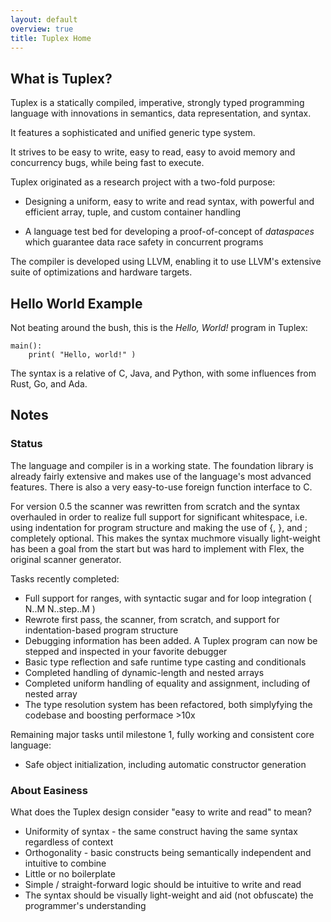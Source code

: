 ```yaml
---
layout: default
overview: true
title: Tuplex Home
---
```

What is Tuplex?
---------------

Tuplex is a statically compiled, imperative, strongly typed programming language with innovations in semantics, data representation, and syntax.

It features a sophisticated and unified generic type system.

It strives to be easy to write, easy to read, easy to avoid memory and concurrency bugs, while being fast to execute.

Tuplex originated as a research project with a two-fold purpose:

* Designing a uniform, easy to write and read syntax, with powerful and efficient array, tuple, and custom container handling

* A language test bed for developing a proof-of-concept of <em>dataspaces</em> which guarantee data race safety in concurrent programs

The compiler is developed using LLVM, enabling it to use LLVM's extensive suite of optimizations and hardware targets.


Hello World Example
-------------------

Not beating around the bush, this is the <em>Hello, World!</em> program in Tuplex:

    main():
        print( "Hello, world!" )

The syntax is a relative of C, Java, and Python, with some influences from Rust, Go, and Ada.


Notes
-----

### Status

The language and compiler is in a working state. The foundation library is already fairly extensive and makes use of the language's most advanced features. There is also a very easy-to-use foreign function interface to C.

For version 0.5 the scanner was rewritten from scratch and the syntax overhauled in order to realize full support for significant whitespace, i.e. using indentation for program structure and making the use of {, }, and ; completely optional. This makes the syntax muchmore visually light-weight has been a goal from the start but was hard to implement with Flex, the original scanner generator.

Tasks recently completed:

- Full support for ranges, with syntactic sugar and for loop integration ( N..M  N..step..M )
- Rewrote first pass, the scanner, from scratch, and support for indentation-based program structure
- Debugging information has been added. A Tuplex program can now be stepped and inspected in your favorite debugger
- Basic type reflection and safe runtime type casting and conditionals
- Completed handling of dynamic-length and nested arrays
- Completed uniform handling of equality and assignment, including of nested array
- The type resolution system has been refactored, both simplyfying the codebase and boosting performace >10x

Remaining major tasks until milestone 1, fully working and consistent core language:

- Safe object initialization, including automatic constructor generation


### About Easiness

What does the Tuplex design consider "easy to write and read" to mean?
<ul>
  <li>
    Uniformity of syntax - the same construct having the same syntax regardless of context
  </li>
  <li>
    Orthogonality - basic constructs being semantically independent and intuitive to combine
  </li>
  <li>
    Little or no boilerplate
  </li>
  <li>
    Simple / straight-forward logic should be intuitive to write and read
  </li>
  <li>
    The syntax should be visually light-weight and aid (not obfuscate) the programmer's understanding
  </li>
</ul>
